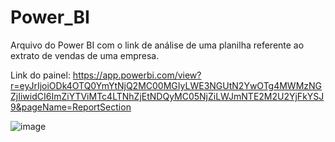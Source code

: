 # Power_BI
Arquivo do Power BI com o link de análise de uma planilha referente ao extrato de vendas de uma empresa.

Link do painel: https://app.powerbi.com/view?r=eyJrIjoiODk4OTQ0YmYtNjQ2MC00MGIyLWE3NGUtN2YwOTg4MWMzNGZjIiwidCI6ImZiYTViMTc4LTNhZjEtNDQyMC05NjZiLWJmNTE2M2U2YjFkYSJ9&pageName=ReportSection

![image](https://user-images.githubusercontent.com/61297824/174628886-1bc9f6eb-e533-446a-ab9a-4c9a3cbc8748.png)
